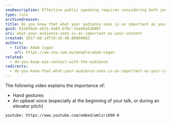 ```yaml
---
seoDescription: Effective public speaking requires considering both your message and its presentation, highlighting the importance of hand gestures and tone.
type: rule
archivedreason:
title: Do you know that what your audience sees is as important as your content?
guid: 81e830a5-eb31-4a83-b7bc-fead01626867
uri: what-your-audience-sees-is-as-important-as-your-content
created: 2017-08-14T19:45:48.0000000Z
authors:
  - title: Adam Cogan
    url: https://ww.ssw.com.au/people/adam-cogan
related:
  - do-you-keep-eye-contact-with-the-audience
redirects:
  - do-you-know-that-what-your-audience-sees-is-as-important-as-your-content
---
```


The following video explains the importance of:

- Hand gestures
- An upbeat voice (especially at the beginning of your talk, or during an elevator pitch)

<!--endintro-->

`youtube: https://www.youtube.com/embed/wmlzri690-0`
